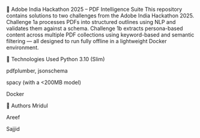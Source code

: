 📘 Adobe India Hackathon 2025 – PDF Intelligence Suite
This repository contains solutions to two challenges from the Adobe India Hackathon 2025. Challenge 1a processes PDFs into structured outlines using NLP and validates them against a schema. Challenge 1b extracts persona-based content across multiple PDF collections using keyword-based and semantic filtering — all designed to run fully offline in a lightweight Docker environment.

🔧 Technologies Used
Python 3.10 (Slim)

pdfplumber, jsonschema

spacy (with a <200MB model)

Docker

👥 Authors
Mridul

Areef

Sajjid
